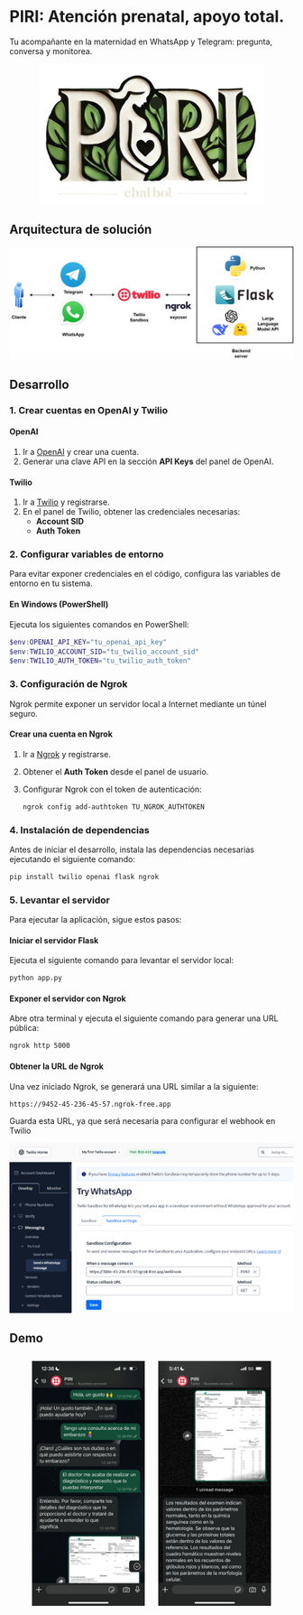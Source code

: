 # PIRI: Atención prenatal, apoyo total.

Tu acompañante en la maternidad en WhatsApp y Telegram: pregunta, conversa y monitorea.

<div style="text-align: center;">
  <img src="images/piri.png" width="400px">
</div>

## Arquitectura de solución

<div style="text-align: center;">
  <img src="images/solution.png">
</div>

## Desarrollo  

### 1. Crear cuentas en OpenAI y Twilio  

#### OpenAI  
1. Ir a [OpenAI](https://platform.openai.com/signup/) y crear una cuenta.  
2. Generar una clave API en la sección **API Keys** del panel de OpenAI.  

#### Twilio  
1. Ir a [Twilio](https://www.twilio.com/try-twilio) y registrarse.  
2. En el panel de Twilio, obtener las credenciales necesarias:  
   - **Account SID**  
   - **Auth Token**  

### 2. Configurar variables de entorno  

Para evitar exponer credenciales en el código, configura las variables de entorno en tu sistema.  

#### En **Windows (PowerShell)**  

Ejecuta los siguientes comandos en PowerShell:  

```powershell
$env:OPENAI_API_KEY="tu_openai_api_key"
$env:TWILIO_ACCOUNT_SID="tu_twilio_account_sid"
$env:TWILIO_AUTH_TOKEN="tu_twilio_auth_token"
```


### 3. Configuración de Ngrok  

Ngrok permite exponer un servidor local a Internet mediante un túnel seguro.  

#### Crear una cuenta en Ngrok  

1. Ir a [Ngrok](https://dashboard.ngrok.com/signup) y registrarse.  
2. Obtener el **Auth Token** desde el panel de usuario.  
3. Configurar Ngrok con el token de autenticación:  

   ```bash
   ngrok config add-authtoken TU_NGROK_AUTHTOKEN
   ```

### 4. Instalación de dependencias  

Antes de iniciar el desarrollo, instala las dependencias necesarias ejecutando el siguiente comando:  

```bash
pip install twilio openai flask ngrok
```

### 5. Levantar el servidor  

Para ejecutar la aplicación, sigue estos pasos:  

#### Iniciar el servidor Flask  

Ejecuta el siguiente comando para levantar el servidor local:  

```bash
python app.py
```

#### Exponer el servidor con Ngrok
Abre otra terminal y ejecuta el siguiente comando para generar una URL pública:
```bash
ngrok http 5000
```

#### Obtener la URL de Ngrok
Una vez iniciado Ngrok, se generará una URL similar a la siguiente:


```
https://9452-45-236-45-57.ngrok-free.app
```

Guarda esta URL, ya que será necesaria para configurar el webhook en Twilio

<img src="images/twilio.png">

## Demo

<div style="text-align: center;">
  <img src="images/demo1.jpg" width="200px" style="margin: 10px;">
  <img src="images/demo2.jpg" width="200px" style="margin: 10px;">
</div>




